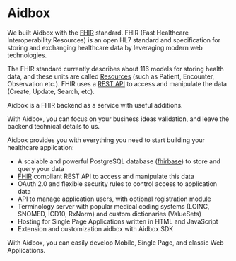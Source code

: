 # Aidbox

We built Aidbox with the [FHIR](http://www.hl7.org/fhir/) standard. FHIR \(Fast Healthcare Interoperability Resources\) is an open HL7 standard and specification for storing and exchanging healthcare data by leveraging modern web technologies.

The FHIR standard currently describes about 116 models for storing health data, and these units are called [Resources](http://www.hl7.org/fhir/resourcelist.html) \(such as Patient, Encounter, Observation etc.\). FHIR uses a [REST API](https://hello.aidbox.io/docs/rest-api) to access and manipulate the data \(Create, Update, Search, etc\).

Aidbox is a FHIR backend as a service with useful additions.

With Aidbox, you can focus on your business ideas validation, and leave the backend technical details to us.

Aidbox provides you with everything you need to start building your healthcare application:

* A scalable and powerful PostgreSQL database \([fhirbase](http://fhirbase.github.io/)\) to store and query your data
* [FHIR](http://www.hl7.org/fhir/) compliant REST API to access and manipulate this data
* OAuth 2.0 and flexible security rules to control access to application data
* API to manage application users, with optional registration module
* Terminology server with popular medical coding systems \(LOINC, SNOMED, ICD10, RxNorm\) and custom dictionaries \(ValueSets\)
* Hosting for Single Page Applications written in HTML and JavaScript
* Extension and customization aidbox with Aidbox SDK

With Aidbox, you can easily develop Mobile, Single Page, and classic Web Applications.

